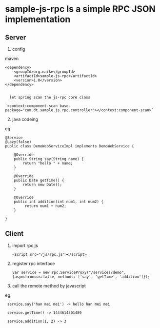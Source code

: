
# sample-js-rpc Is a simple RPC JSON implementation #

## Server ##

    
1. config

  maven

    <dependency>
        <groupId>org.naike</groupId>
        <artifactId>sample-js-rpc</artifactId>
        <version>1.0</version>
    </dependency>


      let spring scan the js-rpc core class 

    `<context:component-scan base-package="com.dt.sample.js.rpc.controller"></context:component-scan>`


2. java codeing

eg.

    @Service
    @Lazy(false)
    public class DemoWebServiceImpl implements DemoWebService {

	    @Override
	    public String say(String name) {
		    return "hello " + name;
	    }

	    @Override
	    public Date getTime() {
		    return new Date();
	    }

	    @Override
	    public int addition(int num1, int num2) {
		     return num1 + num2;
	    }

    }

## Client ##

1. import rpc.js

    `<script src="/js/rpc.js"></script>`

2. register rpc interface

    `var service = new rpc.ServiceProxy("/services/demo", {asynchronous:false, methods: ['say', 'getTime', 'addition']});`

3. call the remote method by javascript

eg.

     service.say('han mei mei') -> hello han mei mei

     service.getTime() -> 1444614301489

     service.addition(1, 2) -> 3